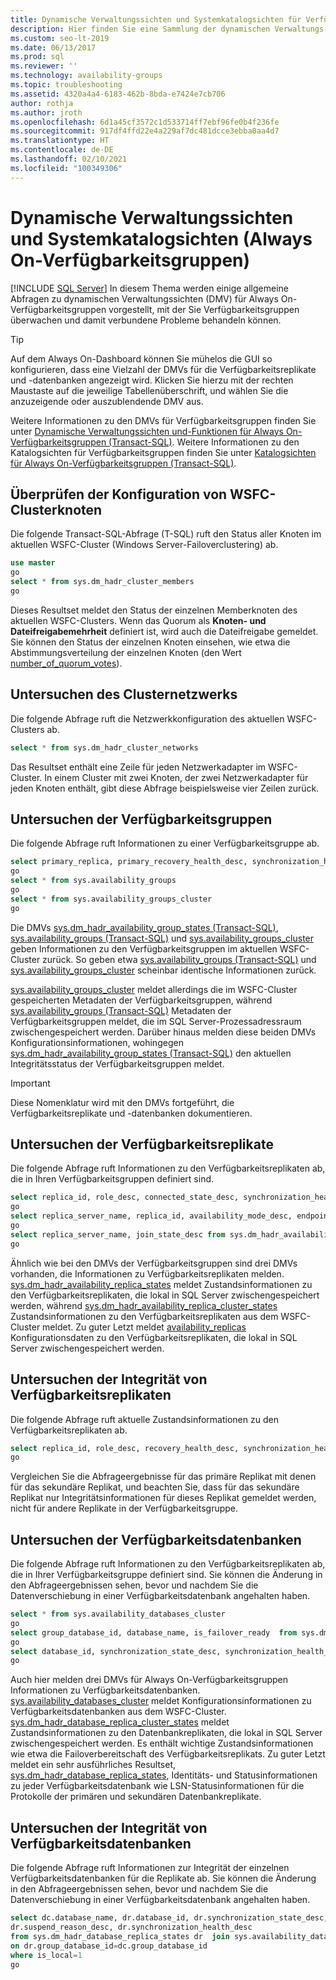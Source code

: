 ```yaml
---
title: Dynamische Verwaltungssichten und Systemkatalogsichten für Verfügbarkeitsgruppen
description: Hier finden Sie eine Sammlung der dynamischen Verwaltungs- und Katalogsichten, mit denen Sie die Integrität von Always On-Verfügbarkeitsgruppen überwachen und diagnostizieren können.
ms.custom: seo-lt-2019
ms.date: 06/13/2017
ms.prod: sql
ms.reviewer: ''
ms.technology: availability-groups
ms.topic: troubleshooting
ms.assetid: 4320a4a4-6183-462b-8bda-e7424e7cb706
author: rothja
ms.author: jroth
ms.openlocfilehash: 6d1a45cf3572c1d533714ff7ebf96fe0b4f236fe
ms.sourcegitcommit: 917df4ffd22e4a229af7dc481dcce3ebba0aa4d7
ms.translationtype: HT
ms.contentlocale: de-DE
ms.lasthandoff: 02/10/2021
ms.locfileid: "100349306"
---
```

# <a name="dynamic-management-views-and-system-catalog-views-always-on-availability-groups"></a>Dynamische Verwaltungssichten und Systemkatalogsichten (Always On-Verfügbarkeitsgruppen)
[!INCLUDE [SQL Server](../../../includes/applies-to-version/sqlserver.md)]
  In diesem Thema werden einige allgemeine Abfragen zu dynamischen Verwaltungssichten (DMV) für Always On-Verfügbarkeitsgruppen vorgestellt, mit der Sie Verfügbarkeitsgruppen überwachen und damit verbundene Probleme behandeln können.  
  
> [!TIP]  
>  Auf dem Always On-Dashboard können Sie mühelos die GUI so konfigurieren, dass eine Vielzahl der DMVs für die Verfügbarkeitsreplikate und -datenbanken angezeigt wird. Klicken Sie hierzu mit der rechten Maustaste auf die jeweilige Tabellenüberschrift, und wählen Sie die anzuzeigende oder auszublendende DMV aus.  
  
 Weitere Informationen zu den DMVs für Verfügbarkeitsgruppen finden Sie unter [Dynamische Verwaltungssichten und-Funktionen für Always On-Verfügbarkeitsgruppen &#40;Transact-SQL&#41;](~/relational-databases/system-dynamic-management-views/always-on-availability-groups-dynamic-management-views-functions.md). Weitere Informationen zu den Katalogsichten für Verfügbarkeitsgruppen finden Sie unter [Katalogsichten für Always On-Verfügbarkeitsgruppen &#40;Transact-SQL&#41;](~/relational-databases/system-catalog-views/always-on-availability-groups-catalog-views-transact-sql.md).  
  
## <a name="check-the-wsfc-cluster-node-configuration"></a>Überprüfen der Konfiguration von WSFC-Clusterknoten  
 Die folgende Transact-SQL-Abfrage (T-SQL) ruft den Status aller Knoten im aktuellen WSFC-Cluster (Windows Server-Failoverclustering) ab.  
  
```sql  
use master  
go  
select * from sys.dm_hadr_cluster_members  
go  
```  
  
 Dieses Resultset meldet den Status der einzelnen Memberknoten des aktuellen WSFC-Clusters. Wenn das Quorum als **Knoten- und Dateifreigabemehrheit** definiert ist, wird auch die Dateifreigabe gemeldet. Sie können den Status der einzelnen Knoten einsehen, wie etwa die Abstimmungsverteilung der einzelnen Knoten (den Wert [number_of_quorum_votes](~/relational-databases/system-dynamic-management-views/sys-dm-hadr-cluster-members-transact-sql.md)).  
  
## <a name="explore-the-cluster-network"></a>Untersuchen des Clusternetzwerks  
 Die folgende Abfrage ruft die Netzwerkkonfiguration des aktuellen WSFC-Clusters ab.  
  
```sql  
select * from sys.dm_hadr_cluster_networks  
```  
  
 Das Resultset enthält eine Zeile für jeden Netzwerkadapter im WSFC-Cluster. In einem Cluster mit zwei Knoten, der zwei Netzwerkadapter für jeden Knoten enthält, gibt diese Abfrage beispielsweise vier Zeilen zurück.  
  
## <a name="explore-the-availability-groups"></a>Untersuchen der Verfügbarkeitsgruppen  
 Die folgende Abfrage ruft Informationen zu einer Verfügbarkeitsgruppe ab.  
  
```sql  
select primary_replica, primary_recovery_health_desc, synchronization_health_desc from sys.dm_hadr_availability_group_states  
go  
select * from sys.availability_groups  
go  
select * from sys.availability_groups_cluster  
go  
```  
  
 Die DMVs [sys.dm_hadr_availability_group_states &#40;Transact-SQL&#41;](~/relational-databases/system-dynamic-management-views/sys-dm-hadr-availability-group-states-transact-sql.md), [sys.availability_groups &#40;Transact-SQL&#41;](~/relational-databases/system-catalog-views/sys-availability-groups-transact-sql.md) und [sys.availability_groups_cluster](~/relational-databases/system-catalog-views/sys-availability-groups-cluster-transact-sql.md) geben Informationen zu den Verfügbarkeitsgruppen im aktuellen WSFC-Cluster zurück. So geben etwa [sys.availability_groups &#40;Transact-SQL&#41;](~/relational-databases/system-catalog-views/sys-availability-groups-transact-sql.md) und [sys.availability_groups_cluster](~/relational-databases/system-catalog-views/sys-availability-groups-cluster-transact-sql.md) scheinbar identische Informationen zurück.  
  
 [sys.availability_groups_cluster](~/relational-databases/system-catalog-views/sys-availability-groups-cluster-transact-sql.md) meldet allerdings die im WSFC-Cluster gespeicherten Metadaten der Verfügbarkeitsgruppen, während [sys.availability_groups &#40;Transact-SQL&#41;](~/relational-databases/system-catalog-views/sys-availability-groups-transact-sql.md) Metadaten der Verfügbarkeitsgruppen meldet, die im SQL Server-Prozessadressraum zwischengespeichert werden. Darüber hinaus melden diese beiden DMVs Konfigurationsinformationen, wohingegen [sys.dm_hadr_availability_group_states &#40;Transact-SQL&#41;](~/relational-databases/system-dynamic-management-views/sys-dm-hadr-availability-group-states-transact-sql.md) den aktuellen Integritätsstatus der Verfügbarkeitsgruppen meldet.  
  
> [!IMPORTANT]  
>  Diese Nomenklatur wird mit den DMVs fortgeführt, die Verfügbarkeitsreplikate und -datenbanken dokumentieren.  
  
## <a name="explore-the-availability-replicas"></a>Untersuchen der Verfügbarkeitsreplikate  
 Die folgende Abfrage ruft Informationen zu den Verfügbarkeitsreplikaten ab, die in Ihren Verfügbarkeitsgruppen definiert sind.  
  
```sql  
select replica_id, role_desc, connected_state_desc, synchronization_health_desc from sys.dm_hadr_availability_replica_states  
go  
select replica_server_name, replica_id, availability_mode_desc, endpoint_url from sys.availability_replicas  
go  
select replica_server_name, join_state_desc from sys.dm_hadr_availability_replica_cluster_states  
go  
```  
  
 Ähnlich wie bei den DMVs der Verfügbarkeitsgruppen sind drei DMVs vorhanden, die Informationen zu Verfügbarkeitsreplikaten melden. [sys.dm_hadr_availability_replica_states](~/relational-databases/system-dynamic-management-views/sys-dm-hadr-availability-replica-states-transact-sql.md) meldet Zustandsinformationen zu den Verfügbarkeitsreplikaten, die lokal in SQL Server zwischengespeichert werden, während [sys.dm_hadr_availability_replica_cluster_states](~/relational-databases/system-dynamic-management-views/sys-dm-hadr-availability-replica-cluster-states-transact-sql.md) Zustandsinformationen zu den Verfügbarkeitsreplikaten aus dem WSFC-Cluster meldet. Zu guter Letzt meldet [availability_replicas](~/relational-databases/system-dynamic-management-views/sys-dm-hadr-availability-replica-cluster-states-transact-sql.md) Konfigurationsdaten zu den Verfügbarkeitsreplikaten, die lokal in SQL Server zwischengespeichert werden.  
  
## <a name="explore-availability-replica-health"></a>Untersuchen der Integrität von Verfügbarkeitsreplikaten  
 Die folgende Abfrage ruft aktuelle Zustandsinformationen zu den Verfügbarkeitsreplikaten ab.  
  
```sql  
select replica_id, role_desc, recovery_health_desc, synchronization_health_desc from sys.dm_hadr_availability_replica_states  
go  
```  
  
 Vergleichen Sie die Abfrageergebnisse für das primäre Replikat mit denen für das sekundäre Replikat, und beachten Sie, dass für das sekundäre Replikat nur Integritätsinformationen für dieses Replikat gemeldet werden, nicht für andere Replikate in der Verfügbarkeitsgruppe.  
  
## <a name="explore-the-availability-databases"></a>Untersuchen der Verfügbarkeitsdatenbanken  
 Die folgende Abfrage ruft Informationen zu den Verfügbarkeitsreplikaten ab, die in Ihrer Verfügbarkeitsgruppe definiert sind. Sie können die Änderung in den Abfrageergebnissen sehen, bevor und nachdem Sie die Datenverschiebung in einer Verfügbarkeitsdatenbank angehalten haben.  
  
```sql
select * from sys.availability_databases_cluster  
go  
select group_database_id, database_name, is_failover_ready  from sys.dm_hadr_database_replica_cluster_states  
go  
select database_id, synchronization_state_desc, synchronization_health_desc, last_hardened_lsn, redo_queue_size, log_send_queue_size from sys.dm_hadr_database_replica_states  
go  
```  
  
 Auch hier melden drei DMVs für Always On-Verfügbarkeitsgruppen Informationen zu Verfügbarkeitsdatenbanken. [sys.availability_databases_cluster](~/relational-databases/system-catalog-views/sys-availability-databases-cluster-transact-sql.md) meldet Konfigurationsinformationen zu Verfügbarkeitsdatenbanken aus dem WSFC-Cluster. [sys.dm_hadr_database_replica_cluster_states](~/relational-databases/system-dynamic-management-views/sys-dm-hadr-database-replica-cluster-states-transact-sql.md) meldet Zustandsinformationen zu den Datenbankreplikaten, die lokal in SQL Server zwischengespeichert werden. Es enthält wichtige Zustandsinformationen wie etwa die Failoverbereitschaft des Verfügbarkeitsreplikats. Zu guter Letzt meldet ein sehr ausführliches Resultset, [sys.dm_hadr_database_replica_states](~/relational-databases/system-dynamic-management-views/sys-dm-hadr-database-replica-states-transact-sql.md), Identitäts- und Statusinformationen zu jeder Verfügbarkeitsdatenbank wie LSN-Statusinformationen für die Protokolle der primären und sekundären Datenbankreplikate.  
  
## <a name="explore-availability-database-health"></a>Untersuchen der Integrität von Verfügbarkeitsdatenbanken  
 Die folgende Abfrage ruft Informationen zur Integrität der einzelnen Verfügbarkeitsdatenbanken für die Replikate ab. Sie können die Änderung in den Abfrageergebnissen sehen, bevor und nachdem Sie die Datenverschiebung in einer Verfügbarkeitsdatenbank angehalten haben.  
  
```sql  
select dc.database_name, dr.database_id, dr.synchronization_state_desc,   
dr.suspend_reason_desc, dr.synchronization_health_desc  
from sys.dm_hadr_database_replica_states dr  join sys.availability_databases_cluster dc  
on dr.group_database_id=dc.group_database_id   
where is_local=1  
go  
```  
  
  
